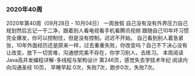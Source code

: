 


### 2020年40周

2020年第40周（09月28日 - 10月04日）
一周放假 自己没有没有外界压力自己规划然后忘记一干二净，跟着别人看电视看手机看腾讯视频 跟随自己10年坏习惯完全爆发，你可以控制住，但是没有控制。迟迟不开始。
自己看到别人着急紧张，10年外面经历还是原来一样，过去重重失败，你改变吗？自己不下决心没有让改变。放下一切苦难，沟通想完美不存在，你学习别人，去练习。
本周阅读Java高并发编程详解-多线程与架构设计 第246页，感觉失去学技术年纪
阅读内向沟通圣经 10页，
早睡早起 0次，失败7次，跑步0次，失败7次。